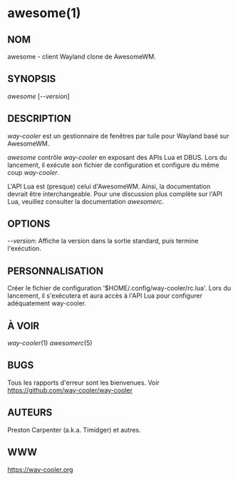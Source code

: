 awesome(1)
==========

NOM
----

awesome - client Wayland clone de AwesomeWM.

SYNOPSIS
--------

*awesome* [*--version*]

DESCRIPTION
-----------

*way-cooler* est un gestionnaire de fenêtres par tuile pour Wayland basé sur AwesomeWM.

*awesome* contrôle *way-cooler* en exposant des APIs Lua et DBUS. Lors du lancement, il exécute son fichier de configuration et configure du même coup *way-cooler*.

L'API Lua est (presque) celui d'AwesomeWM. Ainsi, la documentation devrait être interchangeable. Pour une discussion plus complète sur l'API Lua, veuillez consulter la documentation *awesomerc*.

OPTIONS
-------
*--version*:
    Affiche la version dans la sortie standard, puis termine l'exécution.

PERSONNALISATION
----------------
Créer le fichier de configuration '$HOME/.config/way-cooler/rc.lua'. Lors du lancement, il s'exécutera et aura accès à l'API Lua pour configurer adéquatement way-cooler.

À VOIR
------
*way-cooler*(1) *awesomerc*(5)

BUGS
----
Tous les rapports d'erreur sont les bienvenues. Voir https://github.com/way-cooler/way-cooler

AUTEURS
-------
Preston Carpenter (a.k.a. Timidger) et autres.

WWW
---
https://way-cooler.org